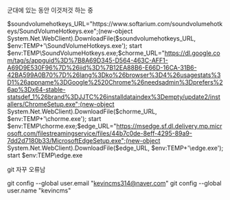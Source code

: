 군대에 있는 동안 이것저것 하는 중

$soundvolumehotkeys_URL="https://www.softarium.com/soundvolumehotkeys/SoundVolumeHotkeys.exe";(new-object System.Net.WebClient).DownloadFile($soundvolumehotkeys_URL, $env:TEMP+'\SoundVolumeHotkeys.exe'); start $env:TEMP\SoundVolumeHotkeys.exe;$chorme_URL="https://dl.google.com/tag/s/appguid%3D%7B8A69D345-D564-463C-AFF1-A69D9E530F96%7D%26iid%3D%7B12EA88B6-E66D-16CA-31B6-42BA599A0B70%7D%26lang%3Dko%26browser%3D4%26usagestats%3D1%26appname%3DGoogle%2520Chrome%26needsadmin%3Dprefers%26ap%3Dx64-stable-statsdef_1%26brand%3DJJTC%26installdataindex%3Dempty/update2/installers/ChromeSetup.exe";(new-object System.Net.WebClient).DownloadFile($chorme_URL, $env:TEMP+'\chorme.exe'); start $env:TEMP\chorme.exe;$edge_URL="https://msedge.sf.dl.delivery.mp.microsoft.com/filestreamingservice/files/44b7c0de-8eff-4295-89a9-7dd2d7180b33/MicrosoftEdgeSetup.exe";(new-object System.Net.WebClient).DownloadFile($edge_URL, $env:TEMP+'\edge.exe'); start $env:TEMP\edge.exe

git 자꾸 오류남

git config --global user.email "kevincms314@naver.com"
git config --global user.name "kevincms"